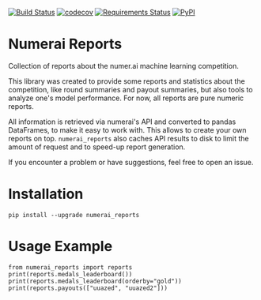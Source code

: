[![Build Status](https://travis-ci.org/uuazed/numerai_reports.png)](https://travis-ci.org/uuazed/numerai_reports)
[![codecov](https://codecov.io/gh/uuazed/numerai_reports/branch/master/graph/badge.svg)](https://codecov.io/gh/uuazed/numerai_reports)
[![Requirements Status](https://requires.io/github/uuazed/numerai_reports/requirements.svg?branch=master)](https://requires.io/github/uuazed/numerai_reports/requirements/?branch=master)
[![PyPI](https://img.shields.io/pypi/v/numerai_reports.svg)](https://pypi.python.org/pypi/numerai_reports)

# Numerai Reports
Collection of reports about the numer.ai machine learning competition.

This library was created to provide some reports and statistics about the
competition, like round summaries and payout summaries, but also tools to
analyze one's model performance. For now, all reports are pure numeric reports.

All information is retrieved via numerai's API and converted to pandas
DataFrames, to make it easy to work with. This allows to create your own
reports on top. `numerai_reports` also caches API results to disk to limit the
amount of request and to speed-up report generation.

If you encounter a problem or have suggestions, feel free to open an issue.

# Installation
`pip install --upgrade numerai_reports`


# Usage Example

    from numerai_reports import reports
    print(reports.medals_leaderboard())
    print(reports.medals_leaderboard(orderby="gold"))
    print(reports.payouts(["uuazed", "uuazed2"]))

